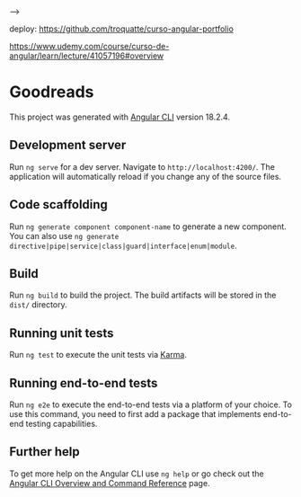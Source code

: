 <!-- Analisando o HTML que você compartilhou, alguns pontos problemáticos podem estar afetando o carregamento correto do CSS e outros recursos na sua aplicação Angular hospedada no GitHub Pages. Aqui estão as observações e passos para corrigir:

### 1. **Caminho Relativo Inadequado no `<base>`**
No seu HTML, o atributo `<base>` está com o caminho local `C:/Program Files/Git/Desafio-Estagio-Coco-Bambu-2024/`, o que é inválido para um site publicado na web. Isso faz com que o navegador tente carregar os arquivos localmente no seu computador, o que resulta no erro "Not allowed to load local resource".

#### Correção:
O caminho do atributo `base` deve refletir o subdiretório do seu site no GitHub Pages, algo como:

```html
<base href="/Desafio-Estagio-Coco-Bambu-2024/">
```

Isso vai garantir que todos os recursos (como CSS e JS) sejam carregados corretamente a partir da pasta correta no repositório GitHub Pages.

### 2. **Erros no CSS Gerado**
O arquivo `styles-U6JTQ26R.css` está sendo carregado corretamente, mas o CSS inline parece ter um problema com o `@charset` embutido. Você está recebendo um erro no `@charset` que não deveria estar dentro do bloco `<style>` gerado automaticamente.

#### Correção:
Tente remover qualquer uso de `@charset` nos seus arquivos SCSS/SASS, pois o navegador moderno já assume UTF-8 por padrão. Adicionar o `@charset` pode estar causando problemas desnecessários. Além disso, certifique-se de que o arquivo CSS gerado (`styles-U6JTQ26R.css`) esteja funcionando corretamente.

### 3. **Caminho do CSS Gerado**
O arquivo CSS está sendo carregado com o seguinte código:

```html
<link rel="stylesheet" href="styles-U6JTQ26R.css" media="print" onload="this.media='all'">
<noscript><link rel="stylesheet" href="styles-U6JTQ26R.css"></noscript>
```

O caminho `"styles-U6JTQ26R.css"` deve ser ajustado para incluir o `base-href` da sua aplicação no GitHub Pages. Como sua aplicação está hospedada em `/Desafio-Estagio-Coco-Bambu-2024/`, o caminho correto seria:

```html
<link rel="stylesheet" href="/Desafio-Estagio-Coco-Bambu-2024/styles-U6JTQ26R.css" media="print" onload="this.media='all'">
<noscript><link rel="stylesheet" href="/Desafio-Estagio-Coco-Bambu-2024/styles-U6JTQ26R.css"></noscript>
```

### 4. **Como Resolver no Angular**

Ao fazer o build, você já está utilizando o comando correto para definir o `base-href`:

```bash
ng build --configuration production --base-href "/Desafio-Estagio-Coco-Bambu-2024/"
```

No entanto, pode haver algum problema na configuração que está fazendo com que o `base-href` não seja corretamente refletido no HTML gerado.

#### Passos:
1. **Verificar `angular.json`:**
   Certifique-se de que o arquivo `angular.json` está corretamente configurado. A seção de build deve conter o `outputPath` correto e a opção de `baseHref` como mostrado:

   ```json
   {
     "projects": {
       "goodreads": {
         "architect": {
           "build": {
             "options": {
               "outputPath": "dist/goodreads",
               "baseHref": "/Desafio-Estagio-Coco-Bambu-2024/"
             }
           }
         }
       }
     }
   }
   ```

2. **Limpar e Refazer o Build:**
   Após ajustar as configurações, limpe o cache e refaça o build para garantir que todas as alterações sejam aplicadas corretamente:

   ```bash
   ng build --configuration production --base-href "/Desafio-Estagio-Coco-Bambu-2024/"
   ```

3. **Verificar se o HTML e os Caminhos Estão Corretos:**
   Após o build, abra o arquivo `index.html` dentro da pasta `dist/goodreads` e verifique se o `<base href>` está correto e se os caminhos para os arquivos CSS e JS incluem `/Desafio-Estagio-Coco-Bambu-2024/`.

### 5. **Erros no Navegador**
Use as ferramentas de desenvolvedor (F12 no Chrome ou Firefox) para verificar a aba "Console" e "Network". Veja se os arquivos CSS e JS estão sendo carregados corretamente ou se algum está retornando erro 404.

### Resumo dos Passos:
1. Ajuste o `<base href>` no `index.html` para `/Desafio-Estagio-Coco-Bambu-2024/`.
2. Remova o `@charset` dos seus arquivos SCSS.
3. Verifique o arquivo `angular.json` e refaça o build com o `--base-href` corretamente definido.
4. Abra o `index.html` gerado e confirme se os caminhos estão corretos.
5. Use as ferramentas de desenvolvedor para inspecionar o carregamento de arquivos no navegador.

Com isso, seu site deve funcionar corretamente no GitHub Pages!

<!-- tirar chart utf 8 do hmtl e css ,,, trocar link style no html , trocar base html href -->
<!-- deploy: -->
<!-- npx angular-cli-ghpages --dir=dist/goodreads/browser --> -->


<!-- //////////////////////////////////////////////////////////////////////////////////////////////// -->
<!-- USAR GIT BASH NO TERMINAL DO VSCODE -->
<!-- npm install -g @angular/cli -->
<!-- ng --help -->
<!-- ng g --help -->
<!-- ng new NameProject -->
<!-- ng s  === rodar (DENTRO DA APLICAÇÃO) -->
<!-- ng build pra depois subir aplicação-->
<!-- ng g c components/home-components === gerar components-->
<!-- ng g c components/teste === acho q é mehlor gerar components-->
<!-- da pra adicionar 1 componenete dentro de outro componente, ou globalmente 
assim como na pasta teste
 -->


deploy: https://github.com/troquatte/curso-angular-portfolio
<!-- Adicione ao seu projeto: ng add angular-cli-ghpages

Faça o deploy: ng deploy --base-href https://SEU_PERFIL_GITHUB.github.io/SEU_REPO_GITHUB/browser/

Exp.: ng deploy --base-href https://troquatte.github.io/curso-angular-portfolio/browser/ -->

<!-- para atualizar o deploy::: -->
<!-- ng build --configuration production --base-href "/Desafio-Estagio-Coco-Bambu-2024/"
 -->
<!-- depois: -->
 <!-- npx angular-cli-ghpages --dir=dist/goodreads
 -->



<!-- aula de onChanges : Changes Detection ADDiocionar Para Perfomace -->
https://www.udemy.com/course/curso-de-angular/learn/lecture/41057196#overview
<!-- bloquei algumasc coisas!! -->

<!-- tem o ng s service / ng p de pipes / ng e envoirments-->


<!-- no service não usar contrutor (MOdelo antigo)
usar inject(novo) / 1 aula de Service 
 -->

<!-- ng g incertecptor == dentro de Service / DARIA pra usar E retry()-->

<!-- lazy load componente em Rotas / ++ Performace -->
<!-- DARIA pra fazer lazy load nos childrens -->

<!-- DARIA pra fazer CanDeactivate nos Proteção de Rotas -->

<!-- SSR SSRG -->

<!-- ///////////////////////////////////////////////// -->


# Goodreads

This project was generated with [Angular CLI](https://github.com/angular/angular-cli) version 18.2.4.

## Development server

Run `ng serve` for a dev server. Navigate to `http://localhost:4200/`. The application will automatically reload if you change any of the source files.

## Code scaffolding

Run `ng generate component component-name` to generate a new component. You can also use `ng generate directive|pipe|service|class|guard|interface|enum|module`.

## Build

Run `ng build` to build the project. The build artifacts will be stored in the `dist/` directory.

## Running unit tests

Run `ng test` to execute the unit tests via [Karma](https://karma-runner.github.io).

## Running end-to-end tests

Run `ng e2e` to execute the end-to-end tests via a platform of your choice. To use this command, you need to first add a package that implements end-to-end testing capabilities.

## Further help

To get more help on the Angular CLI use `ng help` or go check out the [Angular CLI Overview and Command Reference](https://angular.dev/tools/cli) page.
